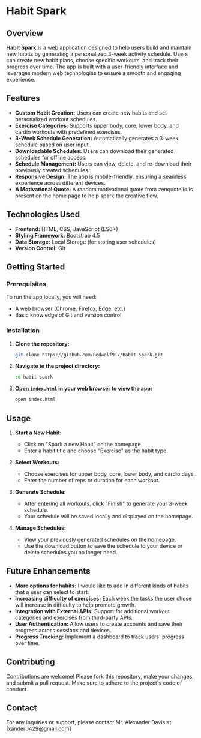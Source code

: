 # Habit Spark

## Overview

**Habit Spark** is a web application designed to help users build and maintain new habits by generating a personalized 3-week activity schedule. Users can create new habit plans, choose specific workouts, and track their progress over time. The app is built with a user-friendly interface and leverages modern web technologies to ensure a smooth and engaging experience.

## Features

- **Custom Habit Creation:** Users can create new habits and set personalized workout schedules.
- **Exercise Categories:** Supports upper body, core, lower body, and cardio workouts with predefined exercises.
- **3-Week Schedule Generation:** Automatically generates a 3-week schedule based on user input.
- **Downloadable Schedules:** Users can download their generated schedules for offline access.
- **Schedule Management:** Users can view, delete, and re-download their previously created schedules.
- **Responsive Design:** The app is mobile-friendly, ensuring a seamless experience across different devices.
- **A Motivational Quote:** A random motivational quote from zenquote.io is present on the home page to help spark the creative flow.

## Technologies Used

- **Frontend:** HTML, CSS, JavaScript (ES6+)
- **Styling Framework:** Bootstrap 4.5
- **Data Storage:** Local Storage (for storing user schedules)
- **Version Control:** Git

## Getting Started

### Prerequisites

To run the app locally, you will need:

- A web browser (Chrome, Firefox, Edge, etc.)
- Basic knowledge of Git and version control

### Installation

1. **Clone the repository:**
   ```bash
   git clone https://github.com/Redwolf917/Habit-Spark.git
   ```

2. **Navigate to the project directory:**
   ```bash
   cd habit-spark
   ```

3. **Open `index.html` in your web browser to view the app:**
   ```bash
   open index.html
   ```

## Usage

1. **Start a New Habit:**
   - Click on "Spark a new Habit" on the homepage.
   - Enter a habit title and choose "Exercise" as the habit type.

2. **Select Workouts:**
   - Choose exercises for upper body, core, lower body, and cardio days.
   - Enter the number of reps or duration for each workout.

3. **Generate Schedule:**
   - After entering all workouts, click "Finish" to generate your 3-week schedule.
   - Your schedule will be saved locally and displayed on the homepage.

4. **Manage Schedules:**
   - View your previously generated schedules on the homepage.
   - Use the download button to save the schedule to your device or delete schedules you no longer need.

## Future Enhancements

- **More options for habits:** I would like to add in different kinds of habits that a user can select to start.
- **Increasing difficulty of exercises:** Each week the tasks the user chose will increase in difficulty to help promote growth.
- **Integration with External APIs:** Support for additional workout categories and exercises from third-party APIs.
- **User Authentication:** Allow users to create accounts and save their progress across sessions and devices.
- **Progress Tracking:** Implement a dashboard to track users' progress over time.

## Contributing

Contributions are welcome! Please fork this repository, make your changes, and submit a pull request. Make sure to adhere to the project's code of conduct.

## Contact

For any inquiries or support, please contact Mr. Alexander Davis at [xander0429@gmail.com]